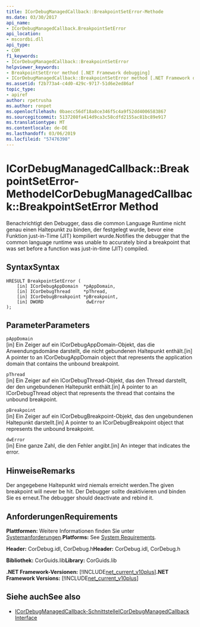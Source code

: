 ```yaml
---
title: ICorDebugManagedCallback::BreakpointSetError-Methode
ms.date: 03/30/2017
api_name:
- ICorDebugManagedCallback.BreakpointSetError
api_location:
- mscordbi.dll
api_type:
- COM
f1_keywords:
- ICorDebugManagedCallback::BreakpointSetError
helpviewer_keywords:
- BreakpointSetError method [.NET Framework debugging]
- ICorDebugManagedCallback::BreakpointSetError method [.NET Framework debugging]
ms.assetid: f2b773a4-c4d0-429c-9717-51d6e2ed86af
topic_type:
- apiref
author: rpetrusha
ms.author: ronpet
ms.openlocfilehash: 0baecc56df18a8ce346f5c4a9f52dd4006583867
ms.sourcegitcommit: 5137208fa414d9ca3c58cdfd2155ac81bc89e917
ms.translationtype: MT
ms.contentlocale: de-DE
ms.lasthandoff: 03/06/2019
ms.locfileid: "57476398"
---
```

# <a name="icordebugmanagedcallbackbreakpointseterror-method"></a><span data-ttu-id="657ad-102">ICorDebugManagedCallback::BreakpointSetError-Methode</span><span class="sxs-lookup"><span data-stu-id="657ad-102">ICorDebugManagedCallback::BreakpointSetError Method</span></span>
<span data-ttu-id="657ad-103">Benachrichtigt den Debugger, dass die common Language Runtime nicht genau einen Haltepunkt zu binden, der festgelegt wurde, bevor eine Funktion just-in-Time (JIT) kompiliert wurde.</span><span class="sxs-lookup"><span data-stu-id="657ad-103">Notifies the debugger that the common language runtime was unable to accurately bind a breakpoint that was set before a function was just-in-time (JIT) compiled.</span></span>  
  
## <a name="syntax"></a><span data-ttu-id="657ad-104">Syntax</span><span class="sxs-lookup"><span data-stu-id="657ad-104">Syntax</span></span>  
  
```  
HRESULT BreakpointSetError (  
    [in] ICorDebugAppDomain  *pAppDomain,  
    [in] ICorDebugThread     *pThread,  
    [in] ICorDebugBreakpoint *pBreakpoint,  
    [in] DWORD                dwError  
);  
```  
  
## <a name="parameters"></a><span data-ttu-id="657ad-105">Parameter</span><span class="sxs-lookup"><span data-stu-id="657ad-105">Parameters</span></span>  
 `pAppDomain`  
 <span data-ttu-id="657ad-106">[in] Ein Zeiger auf ein ICorDebugAppDomain-Objekt, das die Anwendungsdomäne darstellt, die nicht gebundenen Haltepunkt enthält.</span><span class="sxs-lookup"><span data-stu-id="657ad-106">[in] A pointer to an ICorDebugAppDomain object that represents the application domain that contains the unbound breakpoint.</span></span>  
  
 `pThread`  
 <span data-ttu-id="657ad-107">[in] Ein Zeiger auf ein ICorDebugThread-Objekt, das den Thread darstellt, der den ungebundenen Haltepunkt enthält.</span><span class="sxs-lookup"><span data-stu-id="657ad-107">[in] A pointer to an ICorDebugThread object that represents the thread that contains the unbound breakpoint.</span></span>  
  
 `pBreakpoint`  
 <span data-ttu-id="657ad-108">[in] Ein Zeiger auf ein ICorDebugBreakpoint-Objekt, das den ungebundenen Haltepunkt darstellt.</span><span class="sxs-lookup"><span data-stu-id="657ad-108">[in] A pointer to an ICorDebugBreakpoint object that represents the unbound breakpoint.</span></span>  
  
 `dwError`  
 <span data-ttu-id="657ad-109">[in] Eine ganze Zahl, die den Fehler angibt.</span><span class="sxs-lookup"><span data-stu-id="657ad-109">[in] An integer that indicates the error.</span></span>  
  
## <a name="remarks"></a><span data-ttu-id="657ad-110">Hinweise</span><span class="sxs-lookup"><span data-stu-id="657ad-110">Remarks</span></span>  
 <span data-ttu-id="657ad-111">Der angegebene Haltepunkt wird niemals erreicht werden.</span><span class="sxs-lookup"><span data-stu-id="657ad-111">The given breakpoint will never be hit.</span></span> <span data-ttu-id="657ad-112">Der Debugger sollte deaktivieren und binden Sie es erneut.</span><span class="sxs-lookup"><span data-stu-id="657ad-112">The debugger should deactivate and rebind it.</span></span>  
  
## <a name="requirements"></a><span data-ttu-id="657ad-113">Anforderungen</span><span class="sxs-lookup"><span data-stu-id="657ad-113">Requirements</span></span>  
 <span data-ttu-id="657ad-114">**Plattformen:** Weitere Informationen finden Sie unter [Systemanforderungen](../../../../docs/framework/get-started/system-requirements.md).</span><span class="sxs-lookup"><span data-stu-id="657ad-114">**Platforms:** See [System Requirements](../../../../docs/framework/get-started/system-requirements.md).</span></span>  
  
 <span data-ttu-id="657ad-115">**Header:** CorDebug.idl, CorDebug.h</span><span class="sxs-lookup"><span data-stu-id="657ad-115">**Header:** CorDebug.idl, CorDebug.h</span></span>  
  
 <span data-ttu-id="657ad-116">**Bibliothek:** CorGuids.lib</span><span class="sxs-lookup"><span data-stu-id="657ad-116">**Library:** CorGuids.lib</span></span>  
  
 <span data-ttu-id="657ad-117">**.NET Framework-Versionen:** [!INCLUDE[net_current_v10plus](../../../../includes/net-current-v10plus-md.md)]</span><span class="sxs-lookup"><span data-stu-id="657ad-117">**.NET Framework Versions:** [!INCLUDE[net_current_v10plus](../../../../includes/net-current-v10plus-md.md)]</span></span>  
  
## <a name="see-also"></a><span data-ttu-id="657ad-118">Siehe auch</span><span class="sxs-lookup"><span data-stu-id="657ad-118">See also</span></span>
- [<span data-ttu-id="657ad-119">ICorDebugManagedCallback-Schnittstelle</span><span class="sxs-lookup"><span data-stu-id="657ad-119">ICorDebugManagedCallback Interface</span></span>](../../../../docs/framework/unmanaged-api/debugging/icordebugmanagedcallback-interface.md)
